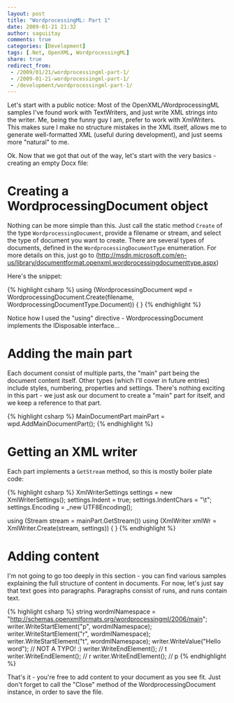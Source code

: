 ```yaml
---
layout: post
title: "WordprocessingML: Part 1"
date: 2009-01-21 21:32
author: saguiitay
comments: true
categories: [Development]
tags: [.Net, OpenXML, WordprocessingML]
share: true
redirect_from:
 - /2009/01/21/wordprocessingml-part-1/
 - /2009-01-21-wordprocessingml-part-1/
 - /development/wordprocessingml-part-1/
---
```

Let's start with a public notice: Most of the OpenXML/WordprocessingML samples I've found work with TextWriters, 
and just write XML strings into the writer. Me, being the funny guy I am, prefer to work with XmlWriters. 
This makes sure I make no structure mistakes in the XML itself, allows me to generate well-formatted XML (useful during development),
and just seems more "natural" to me.

Ok. Now that we got that out of the way, let's start with the very basics - creating an empty Docx file:

# Creating a WordprocessingDocument object

Nothing can be more simple than this. Just call the static method `Create` of the type `WordprocessingDocument`, provide a filename or stream, 
and select the type of document you want to create. There are several types of documents, defined in the `WordprocessingDocumentType` enumeration. 
For more details on this, just go to (http://msdn.microsoft.com/en-us/library/documentformat.openxml.wordprocessingdocumenttype.aspx)

Here's the snippet:

{% highlight csharp %}
using (WordprocessingDocument wpd = WordprocessingDocument.Create(filename, WordprocessingDocumentType.Document))
{
}
{% endhighlight %}

Notice how I used the "using" directive - WordprocessingDocument implements the IDisposable interface...

# Adding the main part

Each document consist of multiple parts, the "main" part being the document content itself. 
Other types (which I'll cover in future entries) include styles, numbering, properties and settings. 
There's nothing exciting in this part - we just ask our document to create a "main" part for itself, and we keep a reference to that part.

{% highlight csharp %}
MainDocumentPart mainPart = wpd.AddMainDocumentPart();
{% endhighlight %}

# Getting an XML writer

Each part implements a `GetStream` method, so this is mostly boiler plate code:

{% highlight csharp %}
XmlWriterSettings settings = new XmlWriterSettings();
settings.Indent = true;
settings.IndentChars = "\t";
settings.Encoding = _new UTF8Encoding();

using (Stream stream = mainPart.GetStream())
using (XmlWriter xmlWr = XmlWriter.Create(stream, settings))
{
}
{% endhighlight %}

# Adding content

I'm not going to go too deeply in this section - you can find various samples explaining the full structure of content in documents. 
For now, let's just say that text goes into paragraphs. Paragraphs consist of runs, and runs contain text.

{% highlight csharp %}
string wordmlNamespace = "http://schemas.openxmlformats.org/wordprocessingml/2006/main";
writer.WriteStartElement("p", wordmlNamespace);
writer.WriteStartElement("r", wordmlNamespace);
writer.WriteStartElement("t", wordmlNamespace);
writer.WriteValue("Hello word"); // NOT A TYPO! :)
writer.WriteEndElement(); // t
writer.WriteEndElement(); // r
writer.WriteEndElement(); // p
{% endhighlight %}

That's it - you're free to add content to your document as you see fit. Just don't forget to call the "Close" method of the WordprocessingDocument 
instance, in order to save the file.
